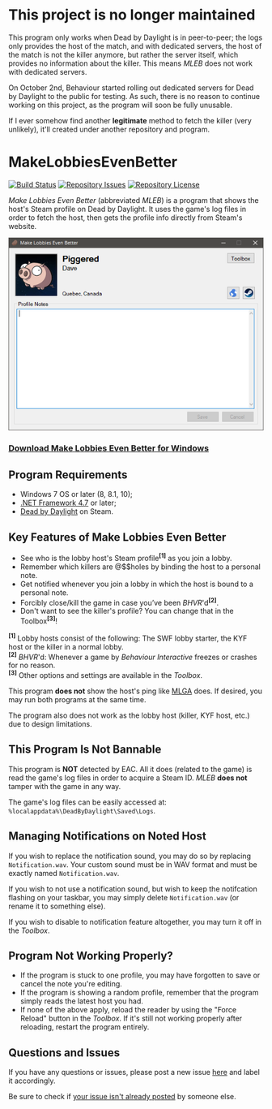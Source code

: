 # This project is no longer maintained

This program only works when Dead by Daylight is in peer-to-peer; the logs only provides the host of the match, and with dedicated servers, the host of the match is not the killer anymore, but rather the server itself, which provides no information about the killer. This means *MLEB* does not work with dedicated servers.

On October 2nd, Behaviour started rolling out dedicated servers for Dead by Daylight to the public for testing. As such, there is no reason to continue working on this project, as the program will soon be fully unusable.

If I ever somehow find another **legitimate** method to fetch the killer (very unlikely), it'll created under another repository and program.

# MakeLobbiesEvenBetter
[![Build Status](https://travis-ci.org/Piggered/MakeLobbiesEvenBetter.svg?branch=master)](https://travis-ci.org/Piggered/MakeLobbiesEvenBetter) [![Repository Issues](https://img.shields.io/github/issues/Piggered/MakeLobbiesEvenBetter.svg)](https://github.com/Piggered/MakeLobbiesEvenBetter/issues) [![Repository License](https://img.shields.io/github/license/Piggered/MakeLobbiesEvenBetter.svg)](https://github.com/Piggered/MakeLobbiesEvenBetter/blob/master/LICENSE)

*Make Lobbies Even Better* (abbreviated *MLEB*) is a program that shows the host's Steam profile on Dead by Daylight. It uses the game's log files in order to fetch the host, then gets the profile info directly from Steam's website.

![Preview of the program](https://raw.githubusercontent.com/Piggered/MakeLobbiesEvenBetter/master/preview.png)

### [Download Make Lobbies Even Better for Windows](https://github.com/Piggered/MakeLobbiesEvenBetter/releases)

## Program Requirements

* Windows 7 OS or later (8, 8.1, 10);
* [.NET Framework 4.7](https://www.microsoft.com/en-us/download/details.aspx?id=55170) or later;
* [Dead by Daylight](https://store.steampowered.com/app/381210/Dead_by_Daylight/) on Steam.

## Key Features of Make Lobbies Even Better

* See who is the lobby host's Steam profile<sup>**[1]**</sup> as you join a lobby.
* Remember which killers are @$$holes by binding the host to a personal note.
* Get notified whenever you join a lobby in which the host is bound to a personal note.
* Forcibly close/kill the game in case you’ve been *BHVR*'d<sup>**[2]**</sup>.
* Don't want to see the killer's profile? You can change that in the Toolbox<sup>**[3]**</sup>!

<sup>**[1]**</sup> Lobby hosts consist of the following: The SWF lobby starter, the KYF host or the killer in a normal lobby.  
<sup>**[2]**</sup> *BHVR*'d: Whenever a game by *Behaviour Interactive* freezes or crashes for no reason.  
<sup>**[3]**</sup> Other options and settings are available in the *Toolbox*.

This program **does not** show the host's ping like [MLGA](https://github.com/PsiLupan/MakeLobbiesGreatAgain) does. If desired, you may run both programs at the same time.

The program also does not work as the lobby host (killer, KYF host, etc.) due to design limitations.

## This Program Is Not Bannable

This program is **NOT** detected by EAC. All it does (related to the game) is read the game's log files in order to acquire a Steam ID. *MLEB* **does not** tamper with the game in any way.

The game's log files can be easily accessed at: `%localappdata%\DeadByDaylight\Saved\Logs`.

## Managing Notifications on Noted Host

If you wish to replace the notification sound, you may do so by replacing `Notification.wav`. Your custom sound must be in WAV format and must be exactly named `Notification.wav`.

If you wish to not use a notification sound, but wish to keep the notifcation flashing on your taskbar, you may simply delete `Notification.wav` (or rename it to something else).

If you wish to disable to notification feature altogether, you may turn it off in the *Toolbox*.

## Program Not Working Properly?

* If the program is stuck to one profile, you may have forgotten to save or cancel the note you're editing.
* If the program is showing a random profile, remember that the program simply reads the latest host you had.
* If none of the above apply, reload the reader by using the "Force Reload" button in the *Toolbox*. If it's still not working properly after reloading, restart the program entirely.

## Questions and Issues

If you have any questions or issues, please post a new issue [here](https://github.com/Piggered/MakeLobbiesEvenBetter/issues/new) and label it accordingly.

Be sure to check if [your issue isn't already posted](https://github.com/Piggered/MakeLobbiesEvenBetter/issues) by someone else.
